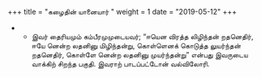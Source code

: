 ﻿+++
title = "கழைதின் யானையார்  "
weight = 1
date = "2019-05-12"
+++


- - இவர் தைரியமும் கம்பீரமுமுடையவர்; “ஈயென விரத்த லிழிந்தன் றதனெதிர், ஈயே னென்ற லதனினு மிழிந்தன்று, கொள்ளெனக் கொடுத்த லுயர்ந்தன் றதனெதிர், கொள்ளே னென்ற  லதனினு முயர்ந்தன்று” என்பது இவருடைய வாக்கிற் சிறந்த பகுதி. இவராற் பாடப்பட்டோன் வல்விலோரி. 

